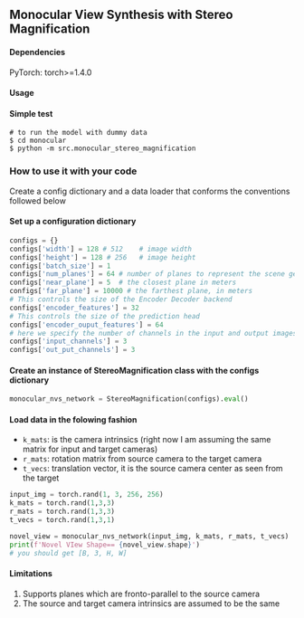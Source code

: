 ## Monocular View Synthesis with Stereo Magnification


#### Dependencies
PyTorch:
      torch>=1.4.0

#### Usage
#### Simple test

```
# to run the model with dummy data
$ cd monocular
$ python -m src.monocular_stereo_magnification

```


### How to use it with your code

Create a config dictionary and a data loader that conforms the conventions followed below

#### Set up a configuration dictionary

```python
configs = {}
configs['width'] = 128 # 512    # image width
configs['height'] = 128 # 256   # image height
configs['batch_size'] = 1
configs['num_planes'] = 64 # number of planes to represent the scene geometry
configs['near_plane'] = 5  # the closest plane in meters
configs['far_plane'] = 10000 # the farthest plane, in meters
# This controls the size of the Encoder Decoder backend
configs['encoder_features'] = 32
# This controls the size of the prediction head
configs['encoder_ouput_features'] = 64
# here we specify the number of channels in the input and output images
configs['input_channels'] = 3
configs['out_put_channels'] = 3

```
#### Create an instance of StereoMagnification class with the configs dictionary

```python
monocular_nvs_network = StereoMagnification(configs).eval()
```
#### Load data in the folowing fashion
  * ```k_mats```: is the camera intrinsics (right now I am assuming the same matrix for input and target cameras)
  * ```r_mats```: rotation matrix from source camera to the target camera
  * ```t_vecs```: translation vector, it is the source camera center as seen from the target
```python
input_img = torch.rand(1, 3, 256, 256)
k_mats = torch.rand(1,3,3)
r_mats = torch.rand(1,3,3)
t_vecs = torch.rand(1,3,1)
```
```python
novel_view = monocular_nvs_network(input_img, k_mats, r_mats, t_vecs)
print(f'Novel VIew Shape== {novel_view.shape}')
# you should get [B, 3, H, W]
```


#### Limitations

1. Supports planes which are fronto-parallel to the source camera
2. The source and target camera intrinsics are assumed to be the same
